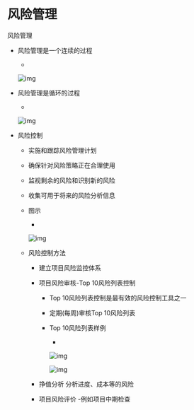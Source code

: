 # 风险管理

风险管理

- 风险管理是一个连续的过程

  - 

    ![img](https://cdn.jsdelivr.net/gh/ZanderZhao/img20/file/20200117222429.png)

- 风险管理是循环的过程

  - 

    ![img](https://cdn.jsdelivr.net/gh/ZanderZhao/img20/file/20200117222430.png)

- 风险控制

  - 实施和跟踪风险管理计划

  - 确保针对风险策略正在合理使用

  - 监视剩余的风险和识别新的风险

  - 收集可用于将来的风险分析信息

  - 图示

    - 

      ![img](https://cdn.jsdelivr.net/gh/ZanderZhao/img20/file/20200117222431.png)

  - 风险控制方法

    - 建立项目风险监控体系

    - 项目风险审核-Top 10风险列表控制

      - Top 10风险列表控制是最有效的风险控制工具之一

      - 定期(每周)审核Top 10风险列表

      - Top 10风险列表样例

        - 

          ![img](https://cdn.jsdelivr.net/gh/ZanderZhao/img20/file/20200117222432.png)

          ![img](https://cdn.jsdelivr.net/gh/ZanderZhao/img20/file/20200117222433.png)

    - 挣值分析
      分析进度、成本等的风险

    - 项目风险评价 -例如项目中期检查